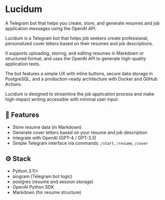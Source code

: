 # Lucidum

A Telegram bot that helps you create, store, and generate resumes and job application messages using the OpenAI API.

Lucidum is a Telegram bot that helps job seekers create professional, personalized cover letters based on their resumes and job descriptions.

It supports uploading, storing, and editing resumes in Markdown or structured format, and uses the OpenAI API to generate high-quality application texts.

The bot features a simple UX with inline buttons, secure data storage in PostgreSQL, and a production-ready architecture with Docker and GitHub Actions.

Lucidum is designed to streamline the job application process and make high-impact writing accessible with minimal user input.

## 🧠 Features

- Store resume data (in Markdown)
- Generate cover letters based on your resume and job description
- Integrate with OpenAI (GPT-4 / GPT-3.5)
- Simple Telegram interface via commands: `/start`, `/resume`, `/cover`

## ⚙️ Stack

- Python 3.11+
- aiogram (Telegram bot logic)
- postgres (resume and session storage)
- OpenAI Python SDK
- Markdown (for resume structure)
